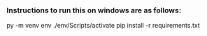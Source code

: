 ### Instructions to run this on windows are as follows: 
py -m venv env
./env/Scripts/activate
pip install -r requirements.txt


